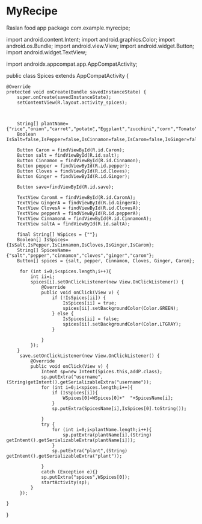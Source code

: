 # MyRecipe
Raslan food app
package com.example.myrecipe;

import android.content.Intent;
import android.graphics.Color;
import android.os.Bundle;
import android.view.View;
import android.widget.Button;
import android.widget.TextView;

import androidx.appcompat.app.AppCompatActivity;

public class Spices extends AppCompatActivity  {


    @Override
    protected void onCreate(Bundle savedInstanceState) {
        super.onCreate(savedInstanceState);
        setContentView(R.layout.activity_spices);



        String[] plantName={"rice","onion","carrot","potatoِ","Eggplant","zucchini","corn","Tomato"};
        Boolean IsSalt=false,IsPepper=false,IsCinnamon=false,IsCarom=false,IsGinger=false,IsCloves=false;

        Button Carom = findViewById(R.id.Carom);
        Button salt = findViewById(R.id.salt);
        Button Cinnamon = findViewById(R.id.Cinnamon);
        Button pepper = findViewById(R.id.pepper);
        Button Cloves = findViewById(R.id.Cloves);
        Button Ginger = findViewById(R.id.Ginger);

        Button save=findViewById(R.id.save);

        TextView CaromA = findViewById(R.id.CaromA);
        TextView GingerA = findViewById(R.id.GingerA);
        TextView ClovesA = findViewById(R.id.ClovesA);
        TextView pepperA = findViewById(R.id.pepperA);
        TextView CinnamonA = findViewById(R.id.CinnamonA);
        TextView saltA = findViewById(R.id.saltA);

        final String[] WSpices = {""};
        Boolean[] IsSpices={IsSalt,IsPepper,IsCinnamon,IsCloves,IsGinger,IsCarom};
        String[] SpicesName={"salt","pepper","cinnamon","cloves","ginger","carom"};
        Button[] spices = {salt, pepper, Cinnamon, Cloves, Ginger, Carom};

         for (int i=0;i<spices.length;i++){
             int ii=i;
             spices[i].setOnClickListener(new View.OnClickListener() {
                 @Override
                 public void onClick(View v) {
                     if (!IsSpices[ii]) {
                         IsSpices[ii] = true;
                         spices[ii].setBackgroundColor(Color.GREEN);
                     } else {
                         IsSpices[ii] = false;
                         spices[ii].setBackgroundColor(Color.LTGRAY);
                     }

                 }
             });
        }
         save.setOnClickListener(new View.OnClickListener() {
             @Override
             public void onClick(View v) {
                 Intent sp=new Intent(Spices.this,addP.class);
                 sp.putExtra("username",(String)getIntent().getSerializableExtra("username"));
                 for (int i=0;i<spices.length;i++){
                     if (IsSpices[i]){
                         WSpices[0]=WSpices[0]+"  "+SpicesName[i];
                     }
                     sp.putExtra(SpicesName[i],IsSpices[0].toString());

                 }
                 try {
                     for (int i=0;i<plantName.length;i++){
                         sp.putExtra(plantName[i],(String) getIntent().getSerializableExtra(plantName[i]));
                     }
                     sp.putExtra("plant",(String) getIntent().getSerializableExtra("plant"));

                 }
                 catch (Exception e){}
                 sp.putExtra("spices",WSpices[0]);
                 startActivity(sp);
             }
         });

    }
}

